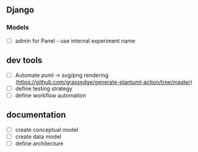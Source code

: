 ## Django
### Models
- [ ] admin for Panel - use internal experiment name
## dev tools
- [ ] Automate puml -> svg/png rendering (https://github.com/grassedge/generate-plantuml-action/tree/master)
- [ ] define testing strategy
- [ ] define workflow automation
## documentation
- [ ] create conceptual model
- [ ] create data model
- [ ] define architecture

